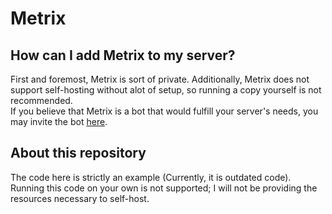 # Metrix

## How can I add Metrix to my server?
First and foremost, Metrix is sort of private. Additionally, Metrix does not support self-hosting without alot of setup, so running a copy yourself is not recommended.  
If you believe that Metrix is a bot that would fulfill your server's needs, you may invite the bot [here][metrix-invite].

## About this repository
The code here is strictly an example (Currently, it is outdated code). Running this code on your own is not supported; I will not be providing the resources necessary to self-host.

 [metrix-invite]: https://discord.com/api/oauth2/authorize?client_id=694476852282130455&permissions=8&scope=bot
